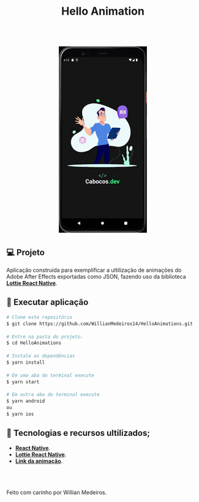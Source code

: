 <h1 align="center">
   Hello Animation<br>
</h1>

<br>

<h1 align="center">
  <img alt="Rentex" title="RentX" src="./src/assets/HelloAnimations.gif" width=230/>
</h1>


## 💻 Projeto

Aplicação construída para exemplificar a ultilização de animações do Adobe After Effects exportadas como JSON, fazendo uso da biblioteca **[Lottie React Native](https://github.com/lottie-react-native/lottie-react-native)**.
<br>

## 🎲 Executar aplicação

```bash
# Clone este repositório
$ git clone https://github.com/WillianMedeiros14/HelloAnimations.git

# Entre na pasta do projeto.
$ cd HelloAnimations

# Instale as dependências
$ yarn install

# Em uma aba do terminal execute
$ yarn start

# Em outra aba do terminal execute
$ yarn android
ou
$ yarn ios
```

## 🚀 Tecnologias e recursos ultilizados;

- **[React Native](https://reactnative.dev/)**.
- **[Lottie React Native](https://github.com/lottie-react-native/lottie-react-native)**.
- **[Link da animação](https://lottiefiles.com/51971-hello)**.



<br><br><br>
Feito com carinho por Willian Medeiros.